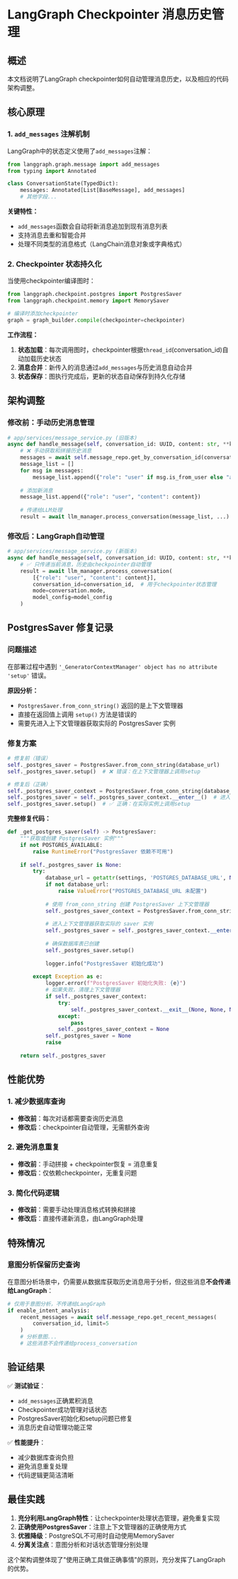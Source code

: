 # LangGraph Checkpointer 消息历史管理

## 概述

本文档说明了LangGraph checkpointer如何自动管理消息历史，以及相应的代码架构调整。

## 核心原理

### 1. `add_messages` 注解机制

LangGraph中的状态定义使用了`add_messages`注解：

```python
from langgraph.graph.message import add_messages
from typing import Annotated

class ConversationState(TypedDict):
    messages: Annotated[List[BaseMessage], add_messages]
    # 其他字段...
```

**关键特性：**
- `add_messages`函数会自动将新消息追加到现有消息列表
- 支持消息去重和智能合并
- 处理不同类型的消息格式（LangChain消息对象或字典格式）

### 2. Checkpointer 状态持久化

当使用checkpointer编译图时：

```python
from langgraph.checkpoint.postgres import PostgresSaver
from langgraph.checkpoint.memory import MemorySaver

# 编译时添加checkpointer
graph = graph_builder.compile(checkpointer=checkpointer)
```

**工作流程：**
1. **状态加载**：每次调用图时，checkpointer根据`thread_id`(conversation_id)自动加载历史状态
2. **消息合并**：新传入的消息通过`add_messages`与历史消息自动合并
3. **状态保存**：图执行完成后，更新的状态自动保存到持久化存储

## 架构调整

### 修改前：手动历史消息管理

```python
# app/services/message_service.py (旧版本)
async def handle_message(self, conversation_id: UUID, content: str, **kwargs):
    # ❌ 手动获取和拼接历史消息
    messages = await self.message_repo.get_by_conversation_id(conversation_id)
    message_list = []
    for msg in messages:
        message_list.append({"role": "user" if msg.is_from_user else "assistant", "content": msg.content})
    
    # 添加新消息
    message_list.append({"role": "user", "content": content})
    
    # 传递给LLM处理
    result = await llm_manager.process_conversation(message_list, ...)
```

### 修改后：LangGraph自动管理

```python
# app/services/message_service.py (新版本)
async def handle_message(self, conversation_id: UUID, content: str, **kwargs):
    # ✅ 只传递当前消息，历史由checkpointer自动管理
    result = await llm_manager.process_conversation(
        [{"role": "user", "content": content}],
        conversation_id=conversation_id,  # 用于checkpointer状态管理
        mode=conversation.mode,
        model_config=model_config
    )
```

## PostgresSaver 修复记录

### 问题描述

在部署过程中遇到 `'_GeneratorContextManager' object has no attribute 'setup'` 错误。

**原因分析：**
- `PostgresSaver.from_conn_string()` 返回的是上下文管理器
- 直接在返回值上调用 `setup()` 方法是错误的
- 需要先进入上下文管理器获取实际的 PostgresSaver 实例

### 修复方案

```python
# 修复前（错误）
self._postgres_saver = PostgresSaver.from_conn_string(database_url)
self._postgres_saver.setup()  # ❌ 错误：在上下文管理器上调用setup

# 修复后（正确）
self._postgres_saver_context = PostgresSaver.from_conn_string(database_url)
self._postgres_saver = self._postgres_saver_context.__enter__()  # 进入上下文
self._postgres_saver.setup()  # ✅ 正确：在实际实例上调用setup
```

**完整修复代码：**

```python
def _get_postgres_saver(self) -> PostgresSaver:
    """获取或创建 PostgresSaver 实例"""
    if not POSTGRES_AVAILABLE:
        raise RuntimeError("PostgresSaver 依赖不可用")
        
    if self._postgres_saver is None:
        try:
            database_url = getattr(settings, 'POSTGRES_DATABASE_URL', None)
            if not database_url:
                raise ValueError("POSTGRES_DATABASE_URL 未配置")
            
            # 使用 from_conn_string 创建 PostgresSaver 上下文管理器
            self._postgres_saver_context = PostgresSaver.from_conn_string(database_url)
            
            # 进入上下文管理器获取实际的 saver 实例
            self._postgres_saver = self._postgres_saver_context.__enter__()
            
            # 确保数据库表已创建
            self._postgres_saver.setup()
            
            logger.info("PostgresSaver 初始化成功")
            
        except Exception as e:
            logger.error(f"PostgresSaver 初始化失败: {e}")
            # 如果失败，清理上下文管理器
            if self._postgres_saver_context:
                try:
                    self._postgres_saver_context.__exit__(None, None, None)
                except:
                    pass
                self._postgres_saver_context = None
            self._postgres_saver = None
            raise
    
    return self._postgres_saver
```

## 性能优势

### 1. 减少数据库查询
- **修改前**：每次对话都需要查询历史消息
- **修改后**：checkpointer自动管理，无需额外查询

### 2. 避免消息重复
- **修改前**：手动拼接 + checkpointer恢复 = 消息重复
- **修改后**：仅依赖checkpointer，无重复问题

### 3. 简化代码逻辑
- **修改前**：需要手动处理消息格式转换和拼接
- **修改后**：直接传递新消息，由LangGraph处理

## 特殊情况

### 意图分析保留历史查询

在意图分析场景中，仍需要从数据库获取历史消息用于分析，但这些消息**不会传递给LangGraph**：

```python
# 仅用于意图分析，不传递给LangGraph
if enable_intent_analysis:
    recent_messages = await self.message_repo.get_recent_messages(
        conversation_id, limit=5
    )
    # 分析意图...
    # 这些消息不会传递给process_conversation
```

## 验证结果

✅ **测试验证**：
- `add_messages`正确累积消息
- Checkpointer成功管理对话状态  
- PostgresSaver初始化和setup问题已修复
- 消息历史自动管理功能正常

✅ **性能提升**：
- 减少数据库查询负担
- 避免消息重复处理
- 代码逻辑更简洁清晰

## 最佳实践

1. **充分利用LangGraph特性**：让checkpointer处理状态管理，避免重复实现
2. **正确使用PostgresSaver**：注意上下文管理器的正确使用方式
3. **优雅降级**：PostgreSQL不可用时自动使用MemorySaver
4. **分离关注点**：意图分析和对话状态管理分别处理

这个架构调整体现了"使用正确工具做正确事情"的原则，充分发挥了LangGraph的优势。 